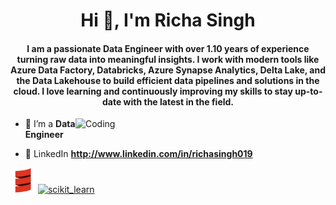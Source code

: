 
<h1 align="center">Hi 👋, I'm Richa Singh</h1>
<h4 align="center">I am a passionate Data Engineer with over 1.10 years of experience turning raw data into meaningful insights. I work with modern tools like Azure Data Factory, Databricks, Azure Synapse Analytics, Delta Lake, and the Data Lakehouse to build efficient data pipelines and solutions in the cloud.  I love learning and continuously improving my skills to stay up-to-date with the latest in the field.</h4>

<img align="right" alt="Coding" width="400" src="https://miro.medium.com/v2/resize:fit:679/1*zVnWJtyGOX_kUIDm6ccCfQ.gif">


- 🔭 I’m a **Data Engineer**

- 💬 LinkedIn **http://www.linkedin.com/in/richasingh019**





 <img src="https://raw.githubusercontent.com/devicons/devicon/master/icons/scala/scala-original.svg" alt="scala" width="40" height="40"/> </a> <a href="https://scikit-learn.org/" target="_blank" rel="noreferrer"> <img src="https://upload.wikimedia.org/wikipedia/commons/0/05/Scikit_learn_logo_small.svg" alt="scikit_learn" width="40" height="40"/> </a> </p>
